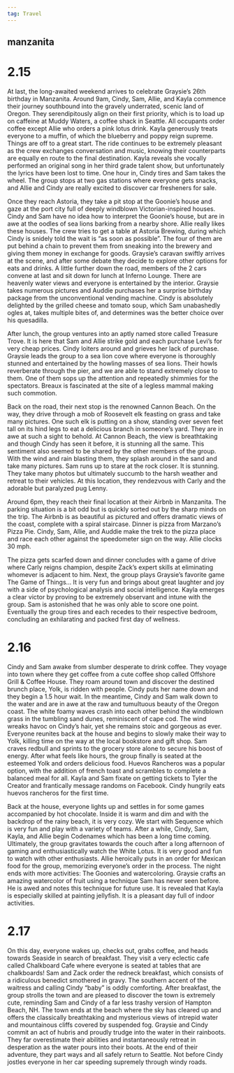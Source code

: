 ```yaml
---
tag: Travel
---
```


## manzanita

# 2.15 	

At last, the long-awaited weekend arrives to celebrate Graysie’s 26th birthday in Manzanita. Around 9am, Cindy, Sam, Allie, and Kayla commence their journey southbound into the gravely underrated, scenic land of Oregon. They serendipitously align on their first priority, which is to load up on caffeine at Muddy Waters, a coffee shack in Seattle. All occupants order coffee except Allie who orders a pink lotus drink. Kayla generously treats everyone to a muffin, of which the blueberry and poppy reign supreme. Things are off to a great start. The ride continues to be extremely pleasant as the crew exchanges conversation and music, knowing their counterparts are equally en route to the final destination. Kayla reveals she vocally performed an original song in her third grade talent show, but unfortunately the lyrics have been lost to time. One hour in, Cindy tires and Sam takes the wheel. The group stops at two gas stations where everyone gets snacks, and Allie and Cindy are really excited to discover car fresheners for sale. 

Once they reach Astoria, they take a pit stop at the Goonie’s house and gaze at the port city full of deeply windblown Victorian-inspired houses. Cindy and Sam have no idea how to interpret the Goonie’s house, but are in awe at the oodles of sea lions barking from a nearby shore. Allie really likes these houses. The crew tries to get a table at Astoria Brewing, during which Cindy is snidely told the wait is “as soon as possible”. The four of them are put behind a chain to prevent them from sneaking into the brewery and giving them money in exchange for goods. Graysie’s caravan swiftly arrives at the scene, and after some debate they decide to explore other options for eats and drinks. A little further down the road, members of the 2 cars convene at last and sit down for lunch at Inferno Lounge. There are heavenly water views and everyone is entertained by the interior. Graysie takes numerous pictures and Auddie purchases her a surprise birthday package from the unconventional vending machine. Cindy is absolutely delighted by the grilled cheese and tomato soup, which Sam unabashedly ogles at, takes multiple bites of, and determines was the better choice over his quesadilla. 

After lunch, the group ventures into an aptly named store called Treasure Trove. It is here that Sam and Allie strike gold and each purchase Levi’s for very cheap prices. Cindy loiters around and grieves her lack of purchase. Graysie leads the group to a sea lion cove where everyone is thoroughly stunned and entertained by the howling masses of sea lions. Their howls reverberate through the pier, and we are able to stand extremely close to them. One of them sops up the attention and repeatedly shimmies for the spectators. Breaux is fascinated at the site of a legless mammal making such commotion.

Back on the road, their next stop is the renowned Cannon Beach. On the way, they drive through a mob of Roosevelt elk feasting on grass and take many pictures. One such elk is putting on a show, standing over seven feet tall on its hind legs to eat a delicious branch in someone’s yard. They are in awe at such a sight to behold. At Cannon Beach, the view is breathtaking and though Cindy has seen it before, it is stunning all the same. This sentiment also seemed to be shared by the other members of the group. With the wind and rain blasting them, they splash around in the sand and take many pictures. Sam runs up to stare at the rock closer. It is stunning. They take many photos but ultimately succumb to the harsh weather and retreat to their vehicles. At this location, they rendezvous with Carly and the adorable but paralyzed pug Lenny. 

Around 6pm, they reach their final location at their Airbnb in Manzanita. The parking situation is a bit odd but is quickly sorted out by the sharp minds on the trip. The Airbnb is as beautiful as pictured and offers dramatic views of the coast, complete with a spiral staircase. Dinner is pizza from Marzano’s Pizza Pie. Cindy, Sam, Allie, and Auddie make the trek to the pizza place and race each other against the speedometer sign on the way. Allie clocks 30 mph. 

The pizza gets scarfed down and dinner concludes with a game of drive where Carly reigns champion, despite Zack’s expert skills at eliminating whomever is adjacent to him. Next, the group plays Graysie’s favorite game The Game of Things… It is very fun and brings about great laughter and joy with a side of psychological analysis and social intelligence. Kayla emerges a clear victor by proving to be extremely observant and intune with the group. Sam is astonished that he was only able to score one point. Eventually the group tires and each recedes to their respective bedroom, concluding an exhilarating and packed first day of wellness.

# 2.16

Cindy and Sam awake from slumber desperate to drink coffee. They voyage into town where they get coffee from a cute coffee shop called Offshore Grill & Coffee House. They roam around town and discover the destined brunch place, Yolk, is ridden with people. Cindy puts her name down and they begin a 1.5 hour wait. In the meantime, Cindy and Sam walk down to the water and are in awe at the raw and tumultuous beauty of the Oregon coast. The white foamy waves crash into each other behind the windblown grass in the tumbling sand dunes, reminiscent of cape cod. The wind wreaks havoc on Cindy’s hair, yet she remains stoic and gorgeous as ever. Everyone reunites back at the house and begins to slowly make their way to Yolk, killing time on the way at the local bookstore and gift shop. Sam craves redbull and sprints to the grocery store alone to secure his boost of energy. After what feels like hours, the group finally is seated at the esteemed Yolk and orders delicious food. Huevos Rancheros was a popular option, with the addition of french toast and scrambles to complete a balanced meal for all. Kayla and Sam fixate on getting tickets to Tyler the Creator and frantically message randoms on Facebook. Cindy hungrily eats huevos rancheros for the first time. 

Back at the house, everyone lights up and settles in for some games accompanied by hot chocolate. Inside it is warm and dim and with the backdrop of the rainy beach, it is very cozy. We start with Sequence which is very fun and play with a variety of teams. After a while, Cindy, Sam, Kayla, and Allie begin Codenames which has been a long time coming. Ultimately, the group gravitates towards the couch after a long afternoon of gaming and enthusiastically watch the White Lotus. It is very good and fun to watch with other enthusiasts. Allie heroically puts in an order for Mexican food for the group, memorizing everyone’s order in the process. The night ends with more activities: The Goonies and watercoloring. Graysie crafts an amazing watercolor of fruit using a technique Sam has never seen before. He is awed and notes this technique for future use. It is revealed that Kayla is especially skilled at painting jellyfish. It is a pleasant day full of indoor activities.

# 2.17

On this day, everyone wakes up, checks out, grabs coffee, and heads towards Seaside in search of breakfast. They visit a very eclectic cafe called Chalkboard Cafe where everyone is seated at tables that are chalkboards! Sam and Zack order the redneck breakfast, which consists of a ridiculous benedict smothered in gravy. The southern accent of the waitress and calling Cindy “baby” is oddly comforting. After breakfast, the group strolls the town and are pleased to discover the town is extremely cute, reminding Sam and Cindy of a far less trashy version of Hampton Beach, NH. The town ends at the beach where the sky has cleared up and offers the classically breathtaking and mysterious views of intrepid water and mountainous cliffs covered by suspended fog. Graysie and Cindy commit an act of hubris and proudly trudge into the water in their rainboots. They far overestimate their abilities and instantaneously retreat in desperation as the water pours into their boots. At the end of their adventure, they part ways and all safely return to Seattle. Not before Cindy jostles everyone in her car speeding supremely through windy roads.

